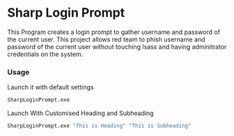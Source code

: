 # Sharp Login Prompt

This Program creates a login prompt to gather username and password of the current user. This project allows red team to phish username and password of the current user without touching lsass and having adminitrator credentials on the system.



### Usage 


Launch it with default settings
```sh
SharpLoginPrompt.exe
```

Launch With Customised Heading and Subheading
```sh
SharpLoginPrompt.exe "This is Heading" "This is Subheading"
```


